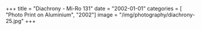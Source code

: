 +++
title = "Diachrony - Mi-Ro 131"
date = "2002-01-01"
categories = [ "Photo Print on Aluminium", "2002"]
image = "/img/photography/diachrony-25.jpg"
+++


